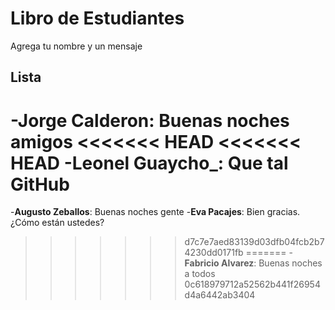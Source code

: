 # Libro de Estudiantes

Agrega tu nombre y un mensaje

## Lista

-**Jorge Calderon**: Buenas noches amigos
<<<<<<< HEAD
<<<<<<< HEAD
-**Leonel Guaycho**_: Que tal GitHub
=======
-**Augusto Zeballos**: Buenas noches gente
-**Eva Pacajes**: Bien gracias. ¿Cómo están ustedes?
>>>>>>> d7c7e7aed83139d03dfb04fcb2b74230dd0171fb
=======
-**Fabricio Alvarez**: Buenas noches a todos
>>>>>>> 0c618979712a52562b441f26954d4a6442ab3404
